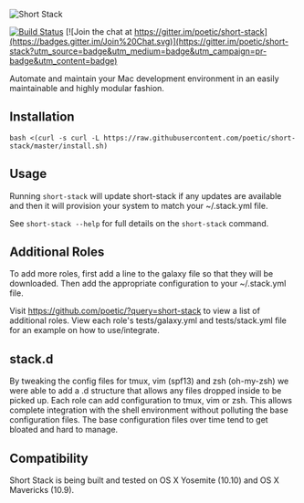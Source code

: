![Short Stack](https://raw.githubusercontent.com/poetic/short-stack/master/assets/shortstack-logo-v1.jpg)

[![Build Status](https://travis-ci.org/poetic/short-stack.svg)](https://travis-ci.org/poetic/short-stack)
[![Join the chat at https://gitter.im/poetic/short-stack](https://badges.gitter.im/Join%20Chat.svg)](https://gitter.im/poetic/short-stack?utm_source=badge&utm_medium=badge&utm_campaign=pr-badge&utm_content=badge)

Automate and maintain your Mac development environment in an easily maintainable and highly modular fashion.

## Installation

`bash <(curl -s curl -L https://raw.githubusercontent.com/poetic/short-stack/master/install.sh)`

## Usage

Running `short-stack` will update short-stack if any updates are available and then it will provision your
system to match your ~/.stack.yml file.

See `short-stack --help` for full details on the `short-stack` command.

## Additional Roles

To add more roles, first add a line to the galaxy file so that they will be downloaded. Then add the appropriate configuration to your ~/.stack.yml file.

Visit https://github.com/poetic/?query=short-stack to view a list of additional roles. View each role's tests/galaxy.yml and tests/stack.yml file for an example on how to use/integrate.

## stack.d

By tweaking the config files for tmux, vim (spf13) and zsh (oh-my-zsh) we were able to add a .d structure that allows any files dropped inside to be picked up.
Each role can add configuration to tmux, vim or zsh. This allows complete integration with the shell environment without polluting the base configuration files.
The base configuration files over time tend to get bloated and hard to manage.

## Compatibility

Short Stack is being built and tested on OS X Yosemite (10.10) and OS X Mavericks (10.9).

